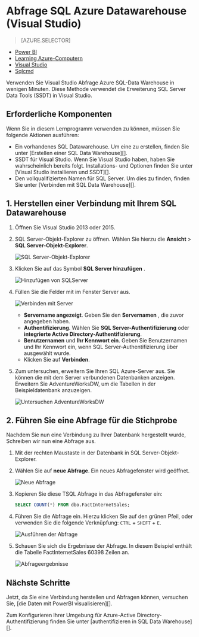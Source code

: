 <properties
   pageTitle="Abfrage SQL Azure Datawarehouse (Visual Studio) | Microsoft Azure"
   description="Abfrage SQL Datawarehouse mit Visual Studio."
   services="sql-data-warehouse"
   documentationCenter="NA"
   authors="sonyam"
   manager="barbkess"
   editor=""/>

<tags
   ms.service="sql-data-warehouse"
   ms.devlang="NA"
   ms.topic="get-started-article"
   ms.tgt_pltfrm="NA"
   ms.workload="data-services"
   ms.date="06/16/2016"
   ms.author="sonyama;barbkess"/>

# <a name="query-azure-sql-data-warehouse-visual-studio"></a>Abfrage SQL Azure Datawarehouse (Visual Studio)

> [AZURE.SELECTOR]
- [Power BI](sql-data-warehouse-get-started-visualize-with-power-bi.md)
- [Learning Azure-Computern](sql-data-warehouse-get-started-analyze-with-azure-machine-learning.md)
- [Visual Studio](sql-data-warehouse-query-visual-studio.md)
- [Sqlcmd](sql-data-warehouse-get-started-connect-sqlcmd.md) 

Verwenden Sie Visual Studio Abfrage Azure SQL-Data Warehouse in wenigen Minuten. Diese Methode verwendet die Erweiterung SQL Server Data Tools (SSDT) in Visual Studio. 

## <a name="prerequisites"></a>Erforderliche Komponenten

Wenn Sie in diesem Lernprogramm verwenden zu können, müssen Sie folgende Aktionen ausführen:

+ Ein vorhandenes SQL Datawarehouse. Um eine zu erstellen, finden Sie unter [Erstellen einer SQL Data Warehouse][].
+ SSDT für Visual Studio. Wenn Sie Visual Studio haben, haben Sie wahrscheinlich bereits folgt. Installations- und Optionen finden Sie unter [Visual Studio installieren und SSDT][].
+ Den vollqualifizierten Namen für SQL Server. Um dies zu finden, finden Sie unter [Verbinden mit SQL Data Warehouse][].

## <a name="1-connect-to-your-sql-data-warehouse"></a>1. Herstellen einer Verbindung mit Ihrem SQL Datawarehouse

1. Öffnen Sie Visual Studio 2013 oder 2015.
2. SQL Server-Objekt-Explorer zu öffnen. Wählen Sie hierzu die **Ansicht** > **SQL Server-Objekt-Explorer**.

    ![SQL Server-Objekt-Explorer][1]

3. Klicken Sie auf das Symbol **SQL Server hinzufügen** .

    ![Hinzufügen von SQLServer][2]

4. Füllen Sie die Felder mit im Fenster Server aus.

    ![Verbinden mit Server][3]

    - **Servername angezeigt**. Geben Sie den **Servernamen** , die zuvor angegeben haben.
    - **Authentifizierung**. Wählen Sie **SQL Server-Authentifizierung** oder **integrierte Active Directory-Authentifizierung**.
    - **Benutzernamen** und **Ihr Kennwort ein**. Geben Sie Benutzernamen und Ihr Kennwort ein, wenn SQL Server-Authentifizierung über ausgewählt wurde.
    - Klicken Sie auf **Verbinden**.

5. Zum untersuchen, erweitern Sie Ihren SQL Azure-Server aus. Sie können die mit dem Server verbundenen Datenbanken anzeigen. Erweitern Sie AdventureWorksDW, um die Tabellen in der Beispieldatenbank anzuzeigen.

    ![Untersuchen AdventureWorksDW][4]

## <a name="2-run-a-sample-query"></a>2. Führen Sie eine Abfrage für die Stichprobe

Nachdem Sie nun eine Verbindung zu Ihrer Datenbank hergestellt wurde, Schreiben wir nun eine Abfrage aus.

1. Mit der rechten Maustaste in der Datenbank in SQL Server-Objekt-Explorer.

2. Wählen Sie auf **neue Abfrage**. Ein neues Abfragefenster wird geöffnet.

    ![Neue Abfrage][5]

3. Kopieren Sie diese TSQL Abfrage in das Abfragefenster ein:

    ```sql
    SELECT COUNT(*) FROM dbo.FactInternetSales;
    ```

4. Führen Sie die Abfrage ein. Hierzu klicken Sie auf den grünen Pfeil, oder verwenden Sie die folgende Verknüpfung: `CTRL` + `SHIFT` + `E`.

    ![Ausführen der Abfrage][6]

5. Schauen Sie sich die Ergebnisse der Abfrage. In diesem Beispiel enthält die Tabelle FactInternetSales 60398 Zeilen an.

    ![Abfrageergebnisse][7]

## <a name="next-steps"></a>Nächste Schritte

Jetzt, da Sie eine Verbindung herstellen und Abfragen können, versuchen Sie, [die Daten mit PowerBI visualisieren][].

Zum Konfigurieren Ihrer Umgebung für Azure-Active Directory-Authentifizierung finden Sie unter [authentifizieren in SQL Data Warehouse][].

<!--Arcticles-->
[Verbinden Sie mit SQL Datawarehouse]: sql-data-warehouse-connect-overview.md
[Erstellen einer SQL Datawarehouse]: sql-data-warehouse-get-started-provision.md
[Installieren von Visual Studio und SSDT]: sql-data-warehouse-install-visual-studio.md
[Authentifizieren Sie in SQL Datawarehouse]: sql-data-warehouse-authentication.md
[Visualisieren von Daten mit PowerBI]: sql-data-warehouse-get-started-visualize-with-power-bi.md  

<!--Other-->
[Azure portal]: https://portal.azure.com

<!--Image references-->

[1]: media/sql-data-warehouse-query-visual-studio/open-ssdt.png
[2]: media/sql-data-warehouse-query-visual-studio/add-server.png
[3]: media/sql-data-warehouse-query-visual-studio/connection-dialog.png
[4]: media/sql-data-warehouse-query-visual-studio/explore-sample.png
[5]: media/sql-data-warehouse-query-visual-studio/new-query2.png
[6]: media/sql-data-warehouse-query-visual-studio/run-query.png
[7]: media/sql-data-warehouse-query-visual-studio/query-results.png
